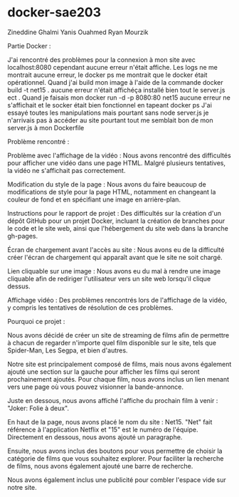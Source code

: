 # docker-sae203
Zineddine Ghalmi
Yanis Ouahmed
Ryan Mourzik

Partie Docker :

J'ai rencontré des problèmes pour la connexion à mon site avec localhost:8080 cependant aucune erreur n'était affiche.
Les logs ne me montrait aucune erreur, le docker ps me montrait que le docker était opérationnel.
Quand j'ai build mon image à l'aide de la commande docker build -t net15 . aucune erreur n'était affichéça installé bien tout le server.js ect .
Quand je faisais mon docker run -d -p 8080:80 net15 aucune erreur ne s'affichait et le socker était bien fonctionnel en tapeant docker ps
J'ai essayé toutes les manipulations mais pourtant sans node server.js je n'arrivais pas à accéder au site pourtant tout me semblait bon de mon server.js à mon Dockerfile

Problème rencontré :

Problème avec l'affichage de la vidéo :
    Nous avons rencontré des difficultés pour afficher une vidéo dans une page HTML.
    Malgré plusieurs tentatives, la vidéo ne s'affichait pas correctement.

Modification du style de la page :
    Nous avons du faire beaucoup de modifications de style pour la page HTML, notamment en changeant la couleur de fond et en spécifiant une image en arrière-plan.

Instructions pour le rapport de projet :
    Des difficultés sur la création d'un dépôt GitHub pour un projet Docker, incluant la création de branches pour le code et le site web, ainsi que l'hébergement du site web dans la branche gh-pages.

Écran de chargement avant l'accès au site :
    Nous avons eu de la difficulté créer l'écran de chargement qui apparaît avant que le site ne soit chargé.

Lien cliquable sur une image :
    Nous avons eu du mal à rendre une image cliquable afin de rediriger l'utilisateur vers un site web lorsqu'il clique dessus.

Affichage vidéo :
    Des problèmes rencontrés lors de l'affichage de la vidéo, y compris les tentatives de résolution de ces problèmes.
    
Pourquoi ce projet :



Nous avons décidé de créer un site de streaming de films afin de permettre à chacun de regarder n'importe quel film disponible sur le site, tels que Spider-Man, Les Segpa, et bien d'autres.

Notre site est principalement composé de films, mais nous avons également ajouté une section sur la gauche pour afficher les films qui seront prochainement ajoutés. Pour chaque film, nous avons inclus un lien menant vers une page où vous pouvez visionner la bande-annonce.

Juste en dessous, nous avons affiché l'affiche du prochain film à venir : "Joker: Folie à deux".

En haut de la page, nous avons placé le nom du site : Net15. "Net" fait référence à l'application Netflix et "15" est le numéro de l'équipe. Directement en dessous, nous avons ajouté un paragraphe.

Ensuite, nous avons inclus des boutons pour vous permettre de choisir la catégorie de films que vous souhaitez explorer. Pour faciliter la recherche de films, nous avons également ajouté une barre de recherche.

Nous avons également inclus une publicité pour combler l'espace vide sur notre site.

